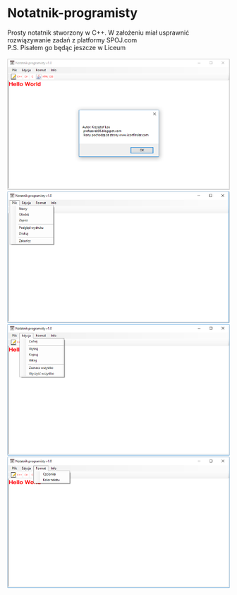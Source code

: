 # Notatnik-programisty
Prosty notatnik stworzony w C++. W założeniu miał usprawnić rozwiązywanie zadań z platformy SPOJ.com
<br>
P.S. Pisałem go będąc jeszcze w Liceum
<br>
<br>
![ScreenShot](https://github.com/profesorek96/Notatnik-programisty/blob/master/screenshot/1.bmp)
<br>
![ScreenShot](https://github.com/profesorek96/Notatnik-programisty/blob/master/screenshot/2.bmp)
<br>
![ScreenShot](https://github.com/profesorek96/Notatnik-programisty/blob/master/screenshot/3.bmp)
<br>
![ScreenShot](https://github.com/profesorek96/Notatnik-programisty/blob/master/screenshot/4.bmp)
